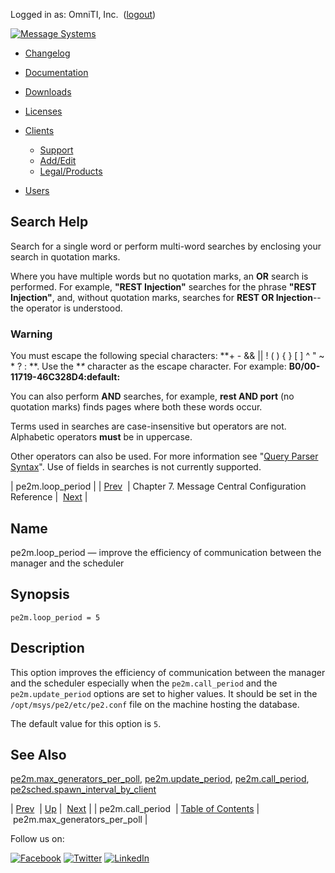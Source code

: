 Logged in as: OmniTI, Inc.  ([logout](https://support.messagesystems.com/logout.php))

[![Message Systems](https://support.messagesystems.com/images/ms-white205.png)](https://support.messagesystems.com/start.php) 

*   [Changelog](https://support.messagesystems.com/start.php?show=changelog)
*   [Documentation](https://support.messagesystems.com/docs/)
*   [Downloads](https://support.messagesystems.com/start.php)

*   [Licenses](https://support.messagesystems.com/license_summary.php)
*   <a href="">Clients</a>
    *   [Support](https://support.messagesystems.com/cs.php)
    *   [Add/Edit](https://support.messagesystems.com/edit_client.php)
    *   [Legal/Products](https://support.messagesystems.com/edit_products.php)
*   [Users](https://support.messagesystems.com/edit_customer.php)

## Search Help

Search for a single word or perform multi-word searches by enclosing your search in quotation marks.

Where you have multiple words but no quotation marks, an **OR** search is performed. For example, **"REST Injection"** searches for the phrase **"REST Injection"**, and, without quotation marks, searches for **REST OR Injection**--the operator is understood.

### Warning

You must escape the following special characters: **+ - && || ! ( ) { } [ ] ^ " ~ * ? : \**. Use the **\** character as the escape character. For example: **B0/00-11719-46C328D4\:default\:**

You can also perform **AND** searches, for example, **rest AND port** (no quotation marks) finds pages where both these words occur.

Terms used in searches are case-insensitive but operators are not. Alphabetic operators **must** be in uppercase.

Other operators can also be used. For more information see "[Query Parser Syntax](https://lucene.apache.org/core/old_versioned_docs/versions/3_0_0/queryparsersyntax.html)". Use of fields in searches is not currently supported.

| pe2m.loop_period |
| [Prev](conf.pe2m.call_period.php)  | Chapter 7. Message Central Configuration Reference |  [Next](conf.pe2m.max_generators_per_poll.php) |

<a name="conf.pe2m.loop_period"></a>
## Name

pe2m.loop_period — improve the efficiency of communication between the manager and the scheduler

## Synopsis

`pe2m.loop_period = 5`

<a name="idp2026336"></a>
## Description

This option improves the efficiency of communication between the manager and the scheduler especially when the `pe2m.call_period` and the `pe2m.update_period` options are set to higher values. It should be set in the `/opt/msys/pe2/etc/pe2.conf` file on the machine hosting the database.

The default value for this option is `5`.

<a name="idp2030656"></a>
## See Also

[pe2m.max_generators_per_poll](conf.pe2m.max_generators_per_poll.php "pe2m.max_generators_per_poll"), [pe2m.update_period](conf.pe2m.update_period.php "pe2m.update_period"), [pe2m.call_period](conf.pe2m.call_period.php "pe2m.call_period"), [pe2sched.spawn_interval_by_client](conf.pe2sched.spawn_interval_by_client.php "pe2sched.spawn_interval_by_client")

| [Prev](conf.pe2m.call_period.php)  | [Up](mc.conf.php) |  [Next](conf.pe2m.max_generators_per_poll.php) |
| pe2m.call_period  | [Table of Contents](index.php) |  pe2m.max_generators_per_poll |

Follow us on:

[![Facebook](https://support.messagesystems.com/images/icon-facebook.png)](http://www.facebook.com/messagesystems) [![Twitter](https://support.messagesystems.com/images/icon-twitter.png)](http://twitter.com/#!/MessageSystems) [![LinkedIn](https://support.messagesystems.com/images/icon-linkedin.png)](http://www.linkedin.com/company/message-systems)